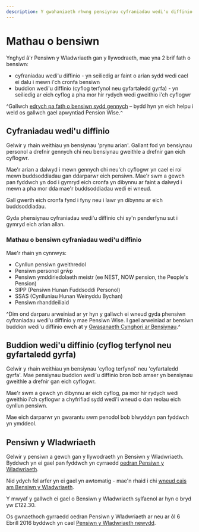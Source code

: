 ```yaml
---
description: Y gwahaniaeth rhwng pensiynau cyfraniadau wedi'u diffinio a buddion wedi'u diffinio a gwybodaeth am Bensiwn y Wladwriaeth.
---
```


# Mathau o bensiwn

Ynghyd â'r Pensiwn y Wladwriaeth gan y llywodraeth, mae yna 2 brif fath o bensiwn:

- cyfraniadau wedi'u diffinio - yn seiliedig ar faint o arian sydd wedi cael ei dalu i mewn i'ch cronfa bensiwn
- buddion wedi'u diffinio (cyflog terfynol neu gyfartaledd gyrfa) - yn seiliedig ar eich cyflog a pha mor hir rydych wedi gweithio i'ch cyflogwr

^Gallwch [edrych pa fath o bensiwn sydd gennych](/cy/pension-type-tool) – bydd hyn yn eich helpu i weld os gallwch gael apwyntiad Pension Wise.^

## Cyfraniadau wedi'u diffinio

Gelwir y rhain weithiau yn bensiynau 'prynu arian'. Gallant fod yn bensiynau personol a drefnir gennych chi neu bensiynau gweithle a drefnir gan eich cyflogwr.

Mae'r arian a dalwyd i mewn gennych chi neu'ch cyflogwr yn cael ei roi mewn buddsoddiadau gan ddarparwr eich pensiwn. Mae'r swm a gewch pan fyddwch yn dod i gymryd eich cronfa yn dibynnu ar faint a dalwyd i mewn a pha mor dda mae'r buddsoddiadau wedi ei wneud.

Gall gwerth eich cronfa fynd i fyny neu i lawr yn dibynnu ar eich buddsoddiadau.

Gyda phensiynau cyfraniadau wedi'u diffinio chi sy'n penderfynu sut i gymryd eich arian allan.

### Mathau o bensiwn cyfraniadau wedi'u diffinio

Mae'r rhain yn cynnwys:

- Cynllun pensiwn gweithredol
- Pensiwn personol grŵp
- Pensiwn ymddiriedolaeth meistr (ee NEST, NOW pension, the People's Pension)
- SIPP (Pensiwn Hunan Fuddsoddi Personol)
- SSAS (Cynlluniau Hunan Weinyddu Bychan)
- Pensiwn rhanddeiliaid

^Dim ond darparu arweiniad ar yr hyn y gallwch ei wneud gyda phensiwn cyfraniadau wedi'u diffinio y mae Pensiwn Wise. I gael arweiniad ar bensiwn buddion wedi'u diffinio ewch at y [Gwasanaeth Cynghori ar Bensiynau](http://www.pensionsadvisoryservice.org.uk/).^

## Buddion wedi'u diffinio (cyflog terfynol neu gyfartaledd gyrfa)

Gelwir y rhain weithiau yn bensiynau 'cyflog terfynol' neu 'cyfartaledd gyrfa'. Mae pensiynau buddion wedi'u diffinio bron bob amser yn bensiynau gweithle a drefnir gan eich cyflogwr.

Mae'r swm a gewch yn dibynnu ar eich cyflog, pa mor hir rydych wedi gweithio i'ch cyflogwr a chyfrifiad sydd wedi'i wneud o dan reolau eich cynllun pensiwn.

Mae eich darparwr yn gwarantu swm penodol bob blwyddyn pan fyddwch yn ymddeol.

## Pensiwn y Wladwriaeth

Gelwir y pensiwn a gewch gan y llywodraeth yn Bensiwn y Wladwriaeth. Byddwch yn ei gael pan fyddwch yn cyrraedd [oedran Pensiwn y Wladwriaeth](https://www.gov.uk/calculate-state-pension/y/age).

Nid ydych fel arfer yn ei gael yn awtomatig - mae'n rhaid i chi [wneud cais am Bensiwn y Wladwriaeth](https://www.gov.uk/state-pension/how-to-claim).

Y mwyaf y gallwch ei gael o Bensiwn y Wladwriaeth sylfaenol ar hyn o bryd yw £122.30.

Os gwnaethoch gyrraedd oedran Pensiwn y Wladwriaeth ar neu ar ôl 6 Ebrill 2016 byddwch yn cael [Pensiwn y Wladwriaeth newydd](https://www.gov.uk/new-state-pension).
